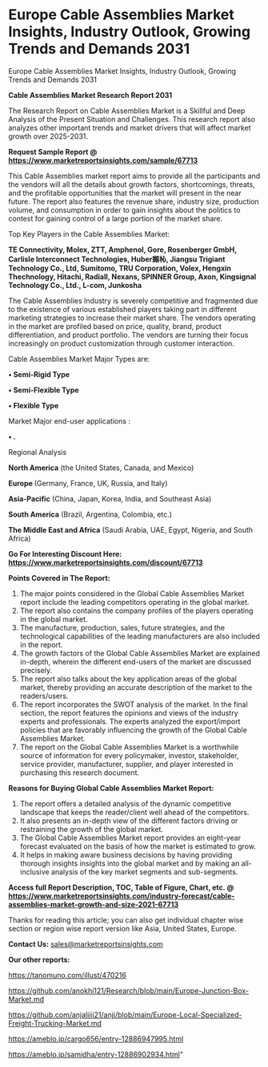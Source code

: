 # Europe Cable Assemblies Market Insights, Industry Outlook, Growing Trends and Demands 2031
Europe Cable Assemblies Market Insights, Industry Outlook, Growing Trends and Demands 2031

<strong>Cable Assemblies Market Research Report 2031</strong>

The Research Report on Cable Assemblies Market is a Skillful and Deep Analysis of the Present Situation and Challenges. This research report also analyzes other important trends and market drivers that will affect market growth over 2025-2031.

<strong>Request Sample Report @ <a href=https://www.marketreportsinsights.com/sample/67713>https://www.marketreportsinsights.com/sample/67713</a></strong>

This Cable Assemblies market report aims to provide all the participants and the vendors will all the details about growth factors, shortcomings, threats, and the profitable opportunities that the market will present in the near future. The report also features the revenue share, industry size, production volume, and consumption in order to gain insights about the politics to contest for gaining control of a large portion of the market share.

Top Key Players in the Cable Assemblies Market:

<strong>TE Connectivity, Molex, ZTT, Amphenol, Gore, Rosenberger GmbH, Carlisle Interconnect Technologies, Huber䫨杺, Jiangsu Trigiant Technology Co., Ltd, Sumitomo, TRU Corporation, Volex, Hengxin Thechnology, Hitachi, Radiall, Nexans, SPINNER Group, Axon, Kingsignal Technology Co., Ltd., L-com, Junkosha</strong>

The Cable Assemblies Industry is severely competitive and fragmented due to the existence of various established players taking part in different marketing strategies to increase their market share. The vendors operating in the market are profiled based on price, quality, brand, product differentiation, and product portfolio. The vendors are turning their focus increasingly on product customization through customer interaction.

Cable Assemblies Market Major Types are:

<strong>• Semi-Rigid Type

• Semi-Flexible Type

• Flexible Type</strong>

Market Major end-user applications :

<strong>• .</strong>

Regional Analysis

</u><strong><b>North America</b></strong> (the United States, Canada, and Mexico)

<strong><b>Europe </b></strong>(Germany, France, UK, Russia, and Italy)

<strong><b>Asia-Pacific</b></strong> (China, Japan, Korea, India, and Southeast Asia)

<strong><b>South America</b></strong> (Brazil, Argentina, Colombia, etc.)

<strong><b>The Middle East and Africa</b></strong> (Saudi Arabia, UAE, Egypt, Nigeria, and South Africa)

<strong>Go For Interesting Discount Here: <a href=https://www.marketreportsinsights.com/discount/67713>https://www.marketreportsinsights.com/discount/67713</a></strong>

<strong>Points Covered in The Report:</strong>
<ol>
  <li>The major points considered in the Global Cable Assemblies Market report include the leading competitors operating in the global market.</li>
  <li>The report also contains the company profiles of the players operating in the global market.</li>
  <li>The manufacture, production, sales, future strategies, and the technological capabilities of the leading manufacturers are also included in the report.</li>
  <li>The growth factors of the Global Cable Assemblies Market are explained in-depth, wherein the different end-users of the market are discussed precisely.</li>
  <li>The report also talks about the key application areas of the global market, thereby providing an accurate description of the market to the readers/users.</li>
  <li>The report incorporates the SWOT analysis of the market. In the final section, the report features the opinions and views of the industry experts and professionals. The experts analyzed the export/import policies that are favorably influencing the growth of the Global Cable Assemblies Market.</li>
  <li>The report on the Global Cable Assemblies Market is a worthwhile source of information for every policymaker, investor, stakeholder, service provider, manufacturer, supplier, and player interested in purchasing this research document.</li>
</ol>
<strong>Reasons for Buying Global Cable Assemblies Market Report:</strong>

<ol>
  <li>The report offers a detailed analysis of the dynamic competitive landscape that keeps the reader/client well ahead of the competitors.</li>
  <li>It also presents an in-depth view of the different factors driving or restraining the growth of the global market.</li>
  <li>The Global Cable Assemblies Market report provides an eight-year forecast evaluated on the basis of how the market is estimated to grow.</li>
  <li>It helps in making aware business decisions by having providing thorough insights insights into the global market and by making an all-inclusive analysis of the key market segments and sub-segments.</li>
</ol>
<strong>Access full Report Description, TOC, Table of Figure, Chart, etc. @ <a href=https://www.marketreportsinsights.com/industry-forecast/cable-assemblies-market-growth-and-size-2021-67713>https://www.marketreportsinsights.com/industry-forecast/cable-assemblies-market-growth-and-size-2021-67713</a></strong>


Thanks for reading this article; you can also get individual chapter wise section or region wise report version like Asia, United States, Europe.

<strong>Contact Us:</strong>
sales@marketreportsinsights.com

<strong>Our other reports:</strong>

<a href=https://tanomuno.com/illust/470216>https://tanomuno.com/illust/470216</a>

<a href=https://github.com/anokhi121/Research/blob/main/Europe-Junction-Box-Market.md>https://github.com/anokhi121/Research/blob/main/Europe-Junction-Box-Market.md</a>

<a href=https://github.com/anjaliiii21/anjj/blob/main/Europe-Local-Specialized-Freight-Trucking-Market.md>https://github.com/anjaliiii21/anjj/blob/main/Europe-Local-Specialized-Freight-Trucking-Market.md</a>

<a href=https://ameblo.jp/cargo656/entry-12886947995.html>https://ameblo.jp/cargo656/entry-12886947995.html</a>

<a href=https://ameblo.jp/samidha/entry-12886902934.html>https://ameblo.jp/samidha/entry-12886902934.html</a>"
